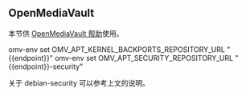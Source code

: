 ## OpenMediaVault

本节供 [OpenMediaVault 帮助](../OpenMediaVault/)使用。

<tmpl data-lang="bash">
omv-env set OMV_APT_KERNEL_BACKPORTS_REPOSITORY_URL "{{endpoint}}"
omv-env set OMV_APT_SECURITY_REPOSITORY_URL "{{endpoint}}-security"
</tmpl>

关于 debian-security 可以参考上文的说明。
